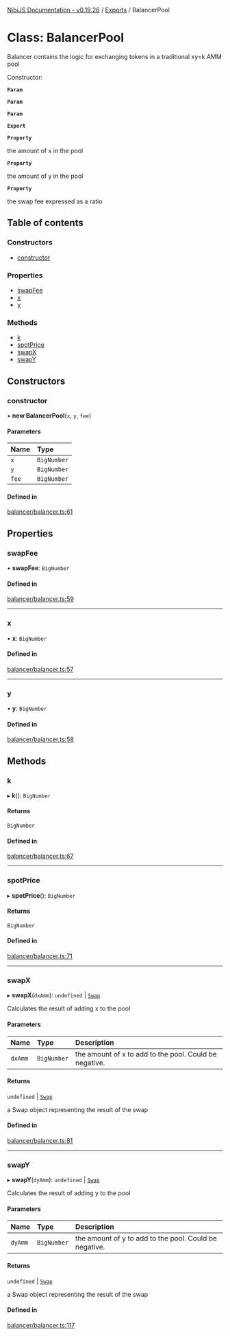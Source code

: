 [NibiJS Documentation - v0.19.26](../intro.md) / [Exports](../modules.md) / BalancerPool

# Class: BalancerPool

Balancer contains the logic for exchanging tokens in a traditional xy=k AMM pool

Constructor:

**`Param`**

**`Param`**

**`Param`**

**`Export`**

**`Property`**

the amount of x in the pool

**`Property`**

the amount of y in the pool

**`Property`**

the swap fee expressed as a ratio

## Table of contents

### Constructors

- [constructor](BalancerPool.md#constructor)

### Properties

- [swapFee](BalancerPool.md#swapfee)
- [x](BalancerPool.md#x)
- [y](BalancerPool.md#y)

### Methods

- [k](BalancerPool.md#k)
- [spotPrice](BalancerPool.md#spotprice)
- [swapX](BalancerPool.md#swapx)
- [swapY](BalancerPool.md#swapy)

## Constructors

### constructor

• **new BalancerPool**(`x`, `y`, `fee`)

#### Parameters

| Name | Type |
| :------ | :------ |
| `x` | `BigNumber` |
| `y` | `BigNumber` |
| `fee` | `BigNumber` |

#### Defined in

[balancer/balancer.ts:61](https://github.com/NibiruChain/ts-sdk/blob/24aeea9/packages/nibijs/src/balancer/balancer.ts#L61)

## Properties

### swapFee

• **swapFee**: `BigNumber`

#### Defined in

[balancer/balancer.ts:59](https://github.com/NibiruChain/ts-sdk/blob/24aeea9/packages/nibijs/src/balancer/balancer.ts#L59)

___

### x

• **x**: `BigNumber`

#### Defined in

[balancer/balancer.ts:57](https://github.com/NibiruChain/ts-sdk/blob/24aeea9/packages/nibijs/src/balancer/balancer.ts#L57)

___

### y

• **y**: `BigNumber`

#### Defined in

[balancer/balancer.ts:58](https://github.com/NibiruChain/ts-sdk/blob/24aeea9/packages/nibijs/src/balancer/balancer.ts#L58)

## Methods

### k

▸ **k**(): `BigNumber`

#### Returns

`BigNumber`

#### Defined in

[balancer/balancer.ts:67](https://github.com/NibiruChain/ts-sdk/blob/24aeea9/packages/nibijs/src/balancer/balancer.ts#L67)

___

### spotPrice

▸ **spotPrice**(): `BigNumber`

#### Returns

`BigNumber`

#### Defined in

[balancer/balancer.ts:71](https://github.com/NibiruChain/ts-sdk/blob/24aeea9/packages/nibijs/src/balancer/balancer.ts#L71)

___

### swapX

▸ **swapX**(`dxAmm`): `undefined` \| [`Swap`](Swap.md)

Calculates the result of adding x to the pool

#### Parameters

| Name | Type | Description |
| :------ | :------ | :------ |
| `dxAmm` | `BigNumber` | the amount of x to add to the pool. Could be negative. |

#### Returns

`undefined` \| [`Swap`](Swap.md)

a Swap object representing the result of the swap

#### Defined in

[balancer/balancer.ts:81](https://github.com/NibiruChain/ts-sdk/blob/24aeea9/packages/nibijs/src/balancer/balancer.ts#L81)

___

### swapY

▸ **swapY**(`dyAmm`): `undefined` \| [`Swap`](Swap.md)

Calculates the result of adding y to the pool

#### Parameters

| Name | Type | Description |
| :------ | :------ | :------ |
| `dyAmm` | `BigNumber` | the amount of y to add to the pool. Could be negative. |

#### Returns

`undefined` \| [`Swap`](Swap.md)

a Swap object representing the result of the swap

#### Defined in

[balancer/balancer.ts:117](https://github.com/NibiruChain/ts-sdk/blob/24aeea9/packages/nibijs/src/balancer/balancer.ts#L117)
